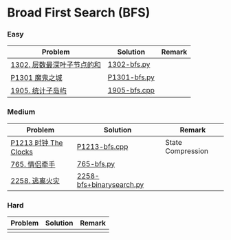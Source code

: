 # Broad First Search (BFS)

### Easy

| Problem | Solution | Remark |
| ------- | -------- | ------ |
| [1302. 层数最深叶子节点的和](https://leetcode.cn/problems/deepest-leaves-sum/) | [1302-bfs.py](https://github.com/chuzhumin98/PythonForMillions/blob/main/LeetCode/1302-bfs.py) |        |
| [P1301 魔鬼之城](https://www.luogu.com.cn/problem/P1301) | [P1301-bfs.py](https://github.com/chuzhumin98/PythonForMillions/blob/main/luogu/P1301-bfs.py) | |
| [1905. 统计子岛屿](https://leetcode.cn/problems/count-sub-islands/) | [1905-bfs.cpp](https://github.com/chuzhumin98/PythonForMillions/blob/main/LeetCode/1905-bfs.cpp) |  |



### Medium

| Problem                                                      | Solution                                                     | Remark |
| ------------------------------------------------------------ | ------------------------------------------------------------ | ------ |
| [P1213 时钟 The Clocks](https://www.luogu.com.cn/problem/P1213) | [P1213-bfs.cpp](https://github.com/chuzhumin98/PythonForMillions/blob/main/luogu/P1213-bfs.cpp) | State Compression |
| [765. 情侣牵手](https://leetcode.cn/problems/couples-holding-hands/) | [765-bfs.py](https://github.com/chuzhumin98/PythonForMillions/blob/main/LeetCode/765-bfs.py) |  |
| [2258. 逃离火灾](https://leetcode.cn/problems/escape-the-spreading-fire/) | [2258-bfs+binarysearch.py](https://github.com/chuzhumin98/PythonForMillions/blob/main/LeetCode/2258-bfs%2Bbinarysearch.py) |  |



### Hard

| Problem | Solution | Remark |
| ------- | -------- | ------ |
|   |  |        |
